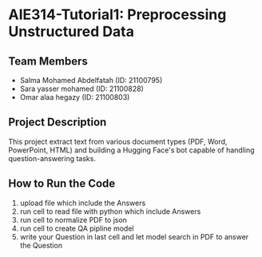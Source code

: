 # AIE314-Tutorial1: Preprocessing Unstructured Data

## Team Members
- Salma Mohamed Abdelfatah (ID: 21100795)
- Sara yasser mohamed (ID: 21100828)
- Omar alaa hegazy (ID: 21100803)

## Project Description
This project extract text from various document types (PDF, Word, PowerPoint, HTML) and building a Hugging Face's bot capable of handling question-answering tasks.


## How to Run the Code
1. upload file which include the Answers
2. run cell to read file with python which include Answers
3. run cell to normalize PDF to json
4. run cell to create QA pipline model
5. write your Question in last cell and let model search in PDF to answer the Question
